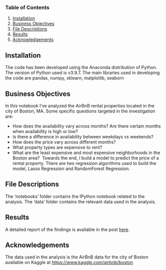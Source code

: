 ### Table of Contents

1. [Installation](#installation)
2. [Business Objectives](#objectives)
3. [File Descriptions](#files)
4. [Results](#results)
5. [Acknowledgements](#ack)

## Installation <a name="installation"></a>

The code has been developed using the Anaconda distribution of Python. The version of Python used is v3.9.7.
The main libraries used in developing the code are pandas, numpy, sklearn, matplotlib, seaborn

## Business Objectives<a name="objectives"></a>

In this notebook I’ve analyzed the AirBnB rental properties located in the city of Boston, MA. Some specific questions targeted in the investigation are:
* How does the availability vary across months? Are there certain months when availability is high or low?
* Is there a difference in availability between weekdays vs weekends?
* How does the price vary across different months?
* What property types are expensive to rent?
* What are the least expensive and most expensive neighborhoods in the Boston area? 
Towards the end, I build a model to predict the price of a rental property. There are two regression algorithms used to build the model, Lasso Regression and RandomForest Regression.


## File Descriptions <a name="files"></a>

The ‘notebooks’ folder contains the IPython notebook related to the analysis. The ‘data’ folder contains the relevant data used in the analysis.


## Results<a name="results"></a>

A detailed report of the findings is available in the post [here](https://medium.com/@pnarwa/the-airbnb-boston-scenery-a1c02c2e55e7).

## Acknowledgements<a name="ack"></a>
The data used in the analysis is the AirBnB data for the city of Boston available on Kaggle at https://www.kaggle.com/airbnb/boston
